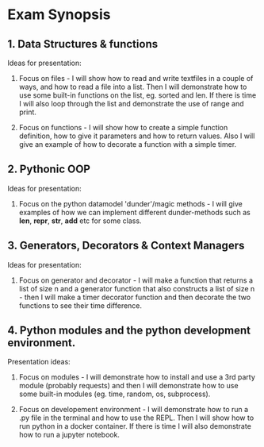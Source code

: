 # Exam Synopsis

## 1. Data Structures & functions
Ideas for presentation:
1) Focus on files - I will show how to read and write textfiles in a couple of ways, and how to read a file into a list. Then I will demonstrate how to use some built-in functions on the list, eg. sorted and len. 
If there is time I will also loop through the list and demonstrate the use of range and print.

2) Focus on functions - I will show how to create a simple function definition, how to give it parameters and how to return values. Also I will give an example of how to decorate a function with a simple timer.

## 2. Pythonic OOP
Ideas for presentation:
1) Focus on the python datamodel 'dunder'/magic methods - I will give examples of how we can implement different dunder-methods such as __len__, __repr__, __str__, __add__ etc for some class.

## 3. Generators, Decorators & Context Managers 
Ideas for presentation:
1) Focus on generator and decorator - I will make a function that returns a list of size n and a generator function that also constructs a list of size n - then I will make a timer decorator function and then decorate
the two functions to see their time difference.

## 4. Python modules and the python development environment. 
Presentation ideas:
1) Focus on modules - I will demonstrate how to install and use a 3rd party module (probably requests) and then I will demonstrate how to use some built-in modules (eg. time, random, os, subprocess).

2) Focus on developement environment - I will demonstrate how to run a .py file in the terminal and how to use the REPL. Then I will show how to run python in a docker container. If there is time I will also demonstrate how to run a jupyter notebook.